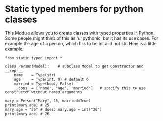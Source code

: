 # Static typed members for python classes
This Module allows you to create classes with typed properties in Python. Some people might think of this as 'unpythonic' but it has its use cases.
For example the age of a person, which has to be int and not str.
Here is a little example:

    from static_typed import *
    
    class Person(Model):    # subclass Model to get Constructor and __repr__
        name    = Type(str)
        age     = Type(int, 0) # default 0
        married = Type(bool, False)
        __cons__= ['name', 'age', 'married']   # specify this to use constructor without named arguments

    mary = Person("Mary", 25, married=True)
    print(mary.age) # 25
    mary.age = "26" # does: mary.age = int("26")
    print(mary.age) # 26
